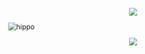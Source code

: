 <p align="center">
<img src="https://discord.c99.nl/widget/theme-4/693885501916053575.png"/>
</p>  
  
![hippo](https://tenor.com/view/thinking-gif-21425008)
  
  
  
  
  
<p align="center">
<img src="https://github-readme-stats.vercel.app/api?username=BinaryEgypt&show_icons=true&theme=dark"/>
</p>



